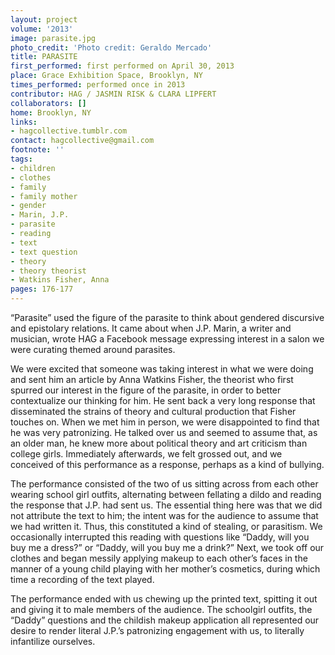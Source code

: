 ```yaml
---
layout: project
volume: '2013'
image: parasite.jpg
photo_credit: 'Photo credit: Geraldo Mercado'
title: PARASITE
first_performed: first performed on April 30, 2013
place: Grace Exhibition Space, Brooklyn, NY
times_performed: performed once in 2013
contributor: HAG / JASMIN RISK & CLARA LIPFERT
collaborators: []
home: Brooklyn, NY
links:
- hagcollective.tumblr.com
contact: hagcollective@gmail.com
footnote: ''
tags:
- children
- clothes
- family
- family mother
- gender
- Marin, J.P.
- parasite
- reading
- text
- text question
- theory
- theory theorist
- Watkins Fisher, Anna
pages: 176-177
---
```


“Parasite” used the figure of the parasite to think about gendered discursive and epistolary relations. It came about when J.P. Marin, a writer and musician, wrote HAG a Facebook message expressing interest in a salon we were curating themed around parasites.

We were excited that someone was taking interest in what we were doing and sent him an article by Anna Watkins Fisher, the theorist who first spurred our interest in the figure of the parasite, in order to better contextualize our thinking for him. He sent back a very long response that disseminated the strains of theory and cultural production that Fisher touches on. When we met him in person, we were disappointed to find that he was very patronizing. He talked over us and seemed to assume that, as an older man, he knew more about political theory and art criticism than college girls. Immediately afterwards, we felt grossed out, and we conceived of this performance as a response, perhaps as a kind of bullying.

The performance consisted of the two of us sitting across from each other wearing school girl outfits, alternating between fellating a dildo and reading the response that J.P. had sent us. The essential thing here was that we did not attribute the text to him; the intent was for the audience to assume that we had written it. Thus, this constituted a kind of stealing, or parasitism. We occasionally interrupted this reading with questions like “Daddy, will you buy me a dress?” or “Daddy, will you buy me a drink?” Next, we took off our clothes and began messily applying makeup to each other’s faces in the manner of a young child playing with her mother’s cosmetics, during which time a recording of the text played.

The performance ended with us chewing up the printed text, spitting it out and giving it to male members of the audience. The schoolgirl outfits, the “Daddy” questions and the childish makeup application all represented our desire to render literal J.P.’s patronizing engagement with us, to literally infantilize ourselves.
